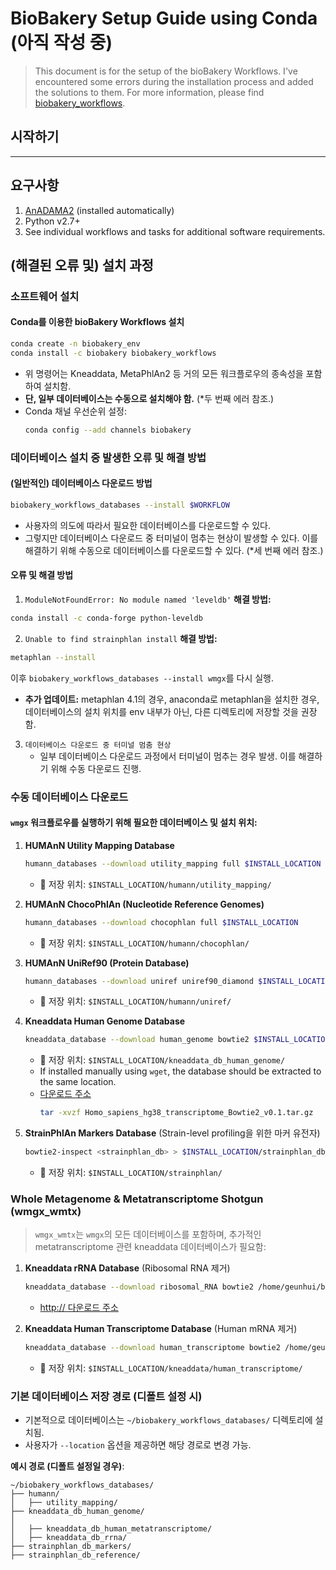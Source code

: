 BioBakery Setup Guide using Conda (아직 작성 중)
===================

> This document is for the setup of the bioBakery Workflows. I've encountered some errors during the installation process and added the solutions to them.
> For more information, please find [biobakery_workflows](https://github.com/biobakery/biobakery_workflows).


## 시작하기

------------------

## 요구사항

1.  [AnADAMA2](https://github.com/biobakery/anadama2) (installed
    automatically)
2.  Python v2.7+
3.  See individual workflows and tasks for additional software
    requirements.

## (해결된 오류 및) 설치 과정

### 소프트웨어 설치

#### Conda를 이용한 bioBakery Workflows 설치
```sh
conda create -n biobakery_env
conda install -c biobakery biobakery_workflows
```
- 위 명령어는 Kneaddata, MetaPhlAn2 등 거의 모든 워크플로우의 종속성을 포함하여 설치함.
- **단, 일부 데이터베이스는 수동으로 설치해야 함.** (*두 번째 에러 참조.)
- Conda 채널 우선순위 설정:
    ```sh
    conda config --add channels biobakery
    ```

### 데이터베이스 설치 중 발생한 오류 및 해결 방법

#### (일반적인) 데이터베이스 다운로드 방법
```sh
biobakery_workflows_databases --install $WORKFLOW
```
- 사용자의 의도에 따라서 필요한 데이터베이스를 다운로드할 수 있다.
- 그렇지만 데이터베이스 다운로드 중 터미널이 멈추는 현상이 발생할 수 있다. 이를 해결하기 위해 수동으로 데이터베이스를 다운로드할 수 있다. (*세 번째 에러 참조.)

#### 오류 및 해결 방법

1. `ModuleNotFoundError: No module named 'leveldb'`
**해결 방법:**
```sh
conda install -c conda-forge python-leveldb
```

2. `Unable to find strainphlan install`
**해결 방법:**
```sh
metaphlan --install
```
이후 `biobakery_workflows_databases --install wmgx`를 다시 실행.

* **추가 업데이트:** metaphlan 4.1의 경우, anaconda로 metaphlan을 설치한 경우, 데이터베이스의 설치 위치를 env 내부가 아닌, 다른 디렉토리에 저장할 것을 권장함.

3.  ```데이터베이스 다운로드 중 터미널 멈춤 현상```
    - 일부 데이터베이스 다운로드 과정에서 터미널이 멈추는 경우 발생. 이를 해결하기 위해 수동 다운로드 진행.

### 수동 데이터베이스 다운로드
#### ```wmgx``` 워크플로우를 실행하기 위해 필요한 데이터베이스 및 설치 위치:

1. **HUMAnN Utility Mapping Database**
   ```sh
   humann_databases --download utility_mapping full $INSTALL_LOCATION
   ```
   - 📂 저장 위치: `$INSTALL_LOCATION/humann/utility_mapping/`


2. **HUMAnN ChocoPhlAn (Nucleotide Reference Genomes)**
   ```sh
   humann_databases --download chocophlan full $INSTALL_LOCATION
   ```
   - 📂 저장 위치: `$INSTALL_LOCATION/humann/chocophlan/`


3. **HUMAnN UniRef90 (Protein Database)**
   ```sh
   humann_databases --download uniref uniref90_diamond $INSTALL_LOCATION
   ```
   - 📂 저장 위치: `$INSTALL_LOCATION/humann/uniref/`


4. **Kneaddata Human Genome Database**
   ```sh
   kneaddata_database --download human_genome bowtie2 $INSTALL_LOCATION
   ```
   - 📂 저장 위치: `$INSTALL_LOCATION/kneaddata_db_human_genome/`
   - If installed manually using `wget`, the database should be extracted to the same location.
   - [다운로드 주소](http://huttenhower.sph.harvard.edu/kneadData_databases/Homo_sapiens_hg38_transcriptome_Bowtie2_v0.1.tar.gz)
     ```sh
     tar -xvzf Homo_sapiens_hg38_transcriptome_Bowtie2_v0.1.tar.gz
     ```


5. **StrainPhlAn Markers Database** (Strain-level profiling을 위한 마커 유전자)
   ```sh
   bowtie2-inspect <strainphlan_db> > $INSTALL_LOCATION/strainphlan_db_markers/
   ```
   - 📂 저장 위치: `$INSTALL_LOCATION/strainphlan/`


### Whole Metagenome & Metatranscriptome Shotgun (wmgx_wmtx)

>```wmgx_wmtx```는 ```wmgx```의 모든 데이터베이스를 포함하며, 추가적인 metatranscriptome 관련 kneaddata 데이터베이스가 필요함:

1. **Kneaddata rRNA Database** (Ribosomal RNA 제거)
   ```sh
   kneaddata_database --download ribosomal_RNA bowtie2 /home/geunhui/biobakery_workflows_databases/kneaddata/kneaddata_db_rrna
   ```
   - [http:// 다운로드 주소](http://huttenhower.sph.harvard.edu/kneadData_databases/Homo_sapiens_hg38_transcriptome_Bowtie2_v0.1.tar.gz)

2. **Kneaddata Human Transcriptome Database** (Human mRNA 제거)
   ```sh
   kneaddata_database --download human_transcriptome bowtie2 /home/geunhui/biobakery_workflows_databases/kneaddata/kneaddata_db_human_metatranscriptome
   ```
   - 📂 저장 위치: `$INSTALL_LOCATION/kneaddata/human_transcriptome/`


### 기본 데이터베이스 저장 경로 (디폴트 설정 시)
- 기본적으로 데이터베이스는 `~/biobakery_workflows_databases/` 디렉토리에 설치됨.
- 사용자가 `--location` 옵션을 제공하면 해당 경로로 변경 가능.

**예시 경로 (디폴트 설정일 경우)**:
```
~/biobakery_workflows_databases/
├── humann/
│   ├── utility_mapping/
├── kneaddata_db_human_genome/
│  
│   ├── kneaddata_db_human_metatranscriptome/
│   ├── kneaddata_db_rrna/
├── strainphlan_db_markers/
├── strainphlan_db_reference/
```

